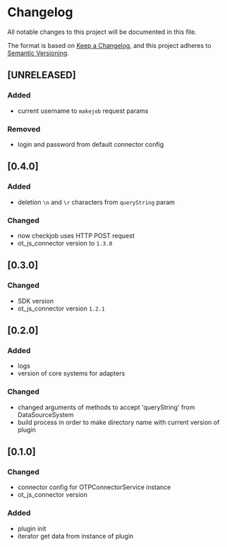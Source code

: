 # Changelog

All notable changes to this project will be documented in this file.

The format is based on [Keep a Changelog](https://keepachangelog.com/en/1.0.0/),
and this project adheres to [Semantic Versioning](https://semver.org/spec/v2.0.0.html).

## [UNRELEASED]

### Added

- current username to `makejob` request params

### Removed

- login and password from default connector config

## [0.4.0]

### Added

- deletion `\n` and `\r` characters from `queryString` param

### Changed

- now checkjob uses HTTP POST request
- ot_js_connector version to `1.3.0`

## [0.3.0]

### Changed

- SDK version
- ot_js_connector version `1.2.1`

## [0.2.0]

### Added

- logs
- version of core systems for adapters

### Changed

- changed arguments of methods to accept 'queryString' from DataSourceSystem
- build process in order to make directory name with current version of plugin

## [0.1.0]

### Changed

- connector config for OTPConnectorService instance
- ot_js_connector version

### Added

- plugin init
- iterator get data from instance of plugin
